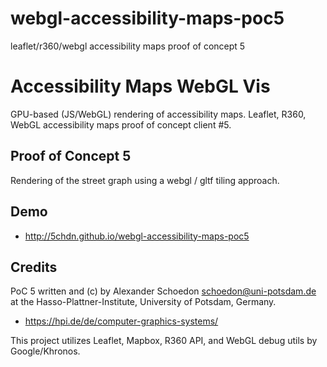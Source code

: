 # webgl-accessibility-maps-poc5
leaflet/r360/webgl accessibility maps proof of concept 5

Accessibility Maps WebGL Vis
============================

GPU-based (JS/WebGL) rendering of accessibility maps. Leaflet, R360, WebGL
accessibility maps proof of concept client #5.


Proof of Concept 5
------------------

Rendering of the street graph using a webgl / gltf tiling approach.

Demo
----

  - http://5chdn.github.io/webgl-accessibility-maps-poc5

Credits
-------

PoC 5 written and (c) by Alexander Schoedon <schoedon@uni-potsdam.de>
at the Hasso-Plattner-Institute, University of Potsdam, Germany.
  - https://hpi.de/de/computer-graphics-systems/

This project utilizes Leaflet, Mapbox, R360 API, and WebGL debug utils by
Google/Khronos.
